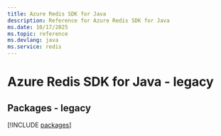 ```yaml
---
title: Azure Redis SDK for Java
description: Reference for Azure Redis SDK for Java
ms.date: 10/17/2025
ms.topic: reference
ms.devlang: java
ms.service: redis
---
```

# Azure Redis SDK for Java - legacy
## Packages - legacy
[!INCLUDE [packages](redis-index.md)]